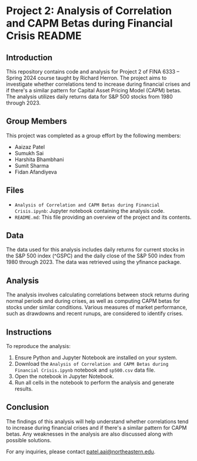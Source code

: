 # Project 2: Analysis of Correlation and CAPM Betas during Financial Crisis README

## Introduction

This repository contains code and analysis for Project 2 of FINA 6333 – Spring 2024 course taught by Richard Herron. The project aims to investigate whether correlations tend to increase during financial crises and if there's a similar pattern for Capital Asset Pricing Model (CAPM) betas. The analysis utilizes daily returns data for S&P 500 stocks from 1980 through 2023.

## Group Members

This project was completed as a group effort by the following members:
- Aaizaz Patel
- Sumukh Sai
- Harshita Bhambhani
- Sumit Sharma
- Fidan Afandiyeva

## Files

- `Analysis of Correlation and CAPM Betas during Financial Crisis.ipynb`: Jupyter notebook containing the analysis code.
- `README.md`: This file providing an overview of the project and its contents.

## Data

The data used for this analysis includes daily returns for current stocks in the S&P 500 index (^GSPC) and the daily close of the S&P 500 index from 1980 through 2023. The data was retrieved using the yfinance package.

## Analysis

The analysis involves calculating correlations between stock returns during normal periods and during crises, as well as computing CAPM betas for stocks under similar conditions. Various measures of market performance, such as drawdowns and recent runups, are considered to identify crises.

## Instructions

To reproduce the analysis:

1. Ensure Python and Jupyter Notebook are installed on your system.
2. Download the `Analysis of Correlation and CAPM Betas during Financial Crisis.ipynb` notebook and `sp500.csv` data file.
3. Open the notebook in Jupyter Notebook.
4. Run all cells in the notebook to perform the analysis and generate results.

## Conclusion

The findings of this analysis will help understand whether correlations tend to increase during financial crises and if there's a similar pattern for CAPM betas. Any weaknesses in the analysis are also discussed along with possible solutions.

For any inquiries, please contact patel.aai@northeastern.edu.

